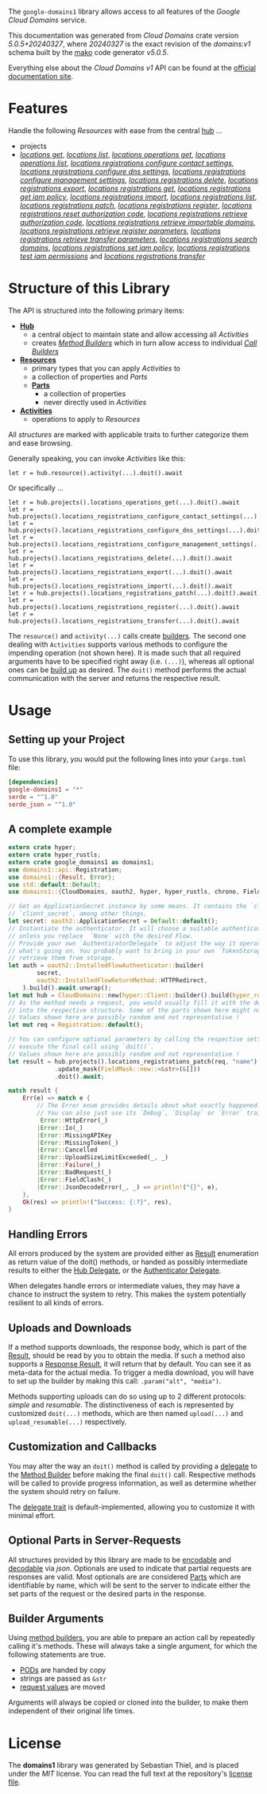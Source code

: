 <!---
DO NOT EDIT !
This file was generated automatically from 'src/generator/templates/api/README.md.mako'
DO NOT EDIT !
-->
The `google-domains1` library allows access to all features of the *Google Cloud Domains* service.

This documentation was generated from *Cloud Domains* crate version *5.0.5+20240327*, where *20240327* is the exact revision of the *domains:v1* schema built by the [mako](http://www.makotemplates.org/) code generator *v5.0.5*.

Everything else about the *Cloud Domains* *v1* API can be found at the
[official documentation site](https://cloud.google.com/domains/).
# Features

Handle the following *Resources* with ease from the central [hub](https://docs.rs/google-domains1/5.0.5+20240327/google_domains1/CloudDomains) ... 

* projects
 * [*locations get*](https://docs.rs/google-domains1/5.0.5+20240327/google_domains1/api::ProjectLocationGetCall), [*locations list*](https://docs.rs/google-domains1/5.0.5+20240327/google_domains1/api::ProjectLocationListCall), [*locations operations get*](https://docs.rs/google-domains1/5.0.5+20240327/google_domains1/api::ProjectLocationOperationGetCall), [*locations operations list*](https://docs.rs/google-domains1/5.0.5+20240327/google_domains1/api::ProjectLocationOperationListCall), [*locations registrations configure contact settings*](https://docs.rs/google-domains1/5.0.5+20240327/google_domains1/api::ProjectLocationRegistrationConfigureContactSettingCall), [*locations registrations configure dns settings*](https://docs.rs/google-domains1/5.0.5+20240327/google_domains1/api::ProjectLocationRegistrationConfigureDnsSettingCall), [*locations registrations configure management settings*](https://docs.rs/google-domains1/5.0.5+20240327/google_domains1/api::ProjectLocationRegistrationConfigureManagementSettingCall), [*locations registrations delete*](https://docs.rs/google-domains1/5.0.5+20240327/google_domains1/api::ProjectLocationRegistrationDeleteCall), [*locations registrations export*](https://docs.rs/google-domains1/5.0.5+20240327/google_domains1/api::ProjectLocationRegistrationExportCall), [*locations registrations get*](https://docs.rs/google-domains1/5.0.5+20240327/google_domains1/api::ProjectLocationRegistrationGetCall), [*locations registrations get iam policy*](https://docs.rs/google-domains1/5.0.5+20240327/google_domains1/api::ProjectLocationRegistrationGetIamPolicyCall), [*locations registrations import*](https://docs.rs/google-domains1/5.0.5+20240327/google_domains1/api::ProjectLocationRegistrationImportCall), [*locations registrations list*](https://docs.rs/google-domains1/5.0.5+20240327/google_domains1/api::ProjectLocationRegistrationListCall), [*locations registrations patch*](https://docs.rs/google-domains1/5.0.5+20240327/google_domains1/api::ProjectLocationRegistrationPatchCall), [*locations registrations register*](https://docs.rs/google-domains1/5.0.5+20240327/google_domains1/api::ProjectLocationRegistrationRegisterCall), [*locations registrations reset authorization code*](https://docs.rs/google-domains1/5.0.5+20240327/google_domains1/api::ProjectLocationRegistrationResetAuthorizationCodeCall), [*locations registrations retrieve authorization code*](https://docs.rs/google-domains1/5.0.5+20240327/google_domains1/api::ProjectLocationRegistrationRetrieveAuthorizationCodeCall), [*locations registrations retrieve importable domains*](https://docs.rs/google-domains1/5.0.5+20240327/google_domains1/api::ProjectLocationRegistrationRetrieveImportableDomainCall), [*locations registrations retrieve register parameters*](https://docs.rs/google-domains1/5.0.5+20240327/google_domains1/api::ProjectLocationRegistrationRetrieveRegisterParameterCall), [*locations registrations retrieve transfer parameters*](https://docs.rs/google-domains1/5.0.5+20240327/google_domains1/api::ProjectLocationRegistrationRetrieveTransferParameterCall), [*locations registrations search domains*](https://docs.rs/google-domains1/5.0.5+20240327/google_domains1/api::ProjectLocationRegistrationSearchDomainCall), [*locations registrations set iam policy*](https://docs.rs/google-domains1/5.0.5+20240327/google_domains1/api::ProjectLocationRegistrationSetIamPolicyCall), [*locations registrations test iam permissions*](https://docs.rs/google-domains1/5.0.5+20240327/google_domains1/api::ProjectLocationRegistrationTestIamPermissionCall) and [*locations registrations transfer*](https://docs.rs/google-domains1/5.0.5+20240327/google_domains1/api::ProjectLocationRegistrationTransferCall)




# Structure of this Library

The API is structured into the following primary items:

* **[Hub](https://docs.rs/google-domains1/5.0.5+20240327/google_domains1/CloudDomains)**
    * a central object to maintain state and allow accessing all *Activities*
    * creates [*Method Builders*](https://docs.rs/google-domains1/5.0.5+20240327/google_domains1/client::MethodsBuilder) which in turn
      allow access to individual [*Call Builders*](https://docs.rs/google-domains1/5.0.5+20240327/google_domains1/client::CallBuilder)
* **[Resources](https://docs.rs/google-domains1/5.0.5+20240327/google_domains1/client::Resource)**
    * primary types that you can apply *Activities* to
    * a collection of properties and *Parts*
    * **[Parts](https://docs.rs/google-domains1/5.0.5+20240327/google_domains1/client::Part)**
        * a collection of properties
        * never directly used in *Activities*
* **[Activities](https://docs.rs/google-domains1/5.0.5+20240327/google_domains1/client::CallBuilder)**
    * operations to apply to *Resources*

All *structures* are marked with applicable traits to further categorize them and ease browsing.

Generally speaking, you can invoke *Activities* like this:

```Rust,ignore
let r = hub.resource().activity(...).doit().await
```

Or specifically ...

```ignore
let r = hub.projects().locations_operations_get(...).doit().await
let r = hub.projects().locations_registrations_configure_contact_settings(...).doit().await
let r = hub.projects().locations_registrations_configure_dns_settings(...).doit().await
let r = hub.projects().locations_registrations_configure_management_settings(...).doit().await
let r = hub.projects().locations_registrations_delete(...).doit().await
let r = hub.projects().locations_registrations_export(...).doit().await
let r = hub.projects().locations_registrations_import(...).doit().await
let r = hub.projects().locations_registrations_patch(...).doit().await
let r = hub.projects().locations_registrations_register(...).doit().await
let r = hub.projects().locations_registrations_transfer(...).doit().await
```

The `resource()` and `activity(...)` calls create [builders][builder-pattern]. The second one dealing with `Activities` 
supports various methods to configure the impending operation (not shown here). It is made such that all required arguments have to be 
specified right away (i.e. `(...)`), whereas all optional ones can be [build up][builder-pattern] as desired.
The `doit()` method performs the actual communication with the server and returns the respective result.

# Usage

## Setting up your Project

To use this library, you would put the following lines into your `Cargo.toml` file:

```toml
[dependencies]
google-domains1 = "*"
serde = "^1.0"
serde_json = "^1.0"
```

## A complete example

```Rust
extern crate hyper;
extern crate hyper_rustls;
extern crate google_domains1 as domains1;
use domains1::api::Registration;
use domains1::{Result, Error};
use std::default::Default;
use domains1::{CloudDomains, oauth2, hyper, hyper_rustls, chrono, FieldMask};

// Get an ApplicationSecret instance by some means. It contains the `client_id` and 
// `client_secret`, among other things.
let secret: oauth2::ApplicationSecret = Default::default();
// Instantiate the authenticator. It will choose a suitable authentication flow for you, 
// unless you replace  `None` with the desired Flow.
// Provide your own `AuthenticatorDelegate` to adjust the way it operates and get feedback about 
// what's going on. You probably want to bring in your own `TokenStorage` to persist tokens and
// retrieve them from storage.
let auth = oauth2::InstalledFlowAuthenticator::builder(
        secret,
        oauth2::InstalledFlowReturnMethod::HTTPRedirect,
    ).build().await.unwrap();
let mut hub = CloudDomains::new(hyper::Client::builder().build(hyper_rustls::HttpsConnectorBuilder::new().with_native_roots().unwrap().https_or_http().enable_http1().build()), auth);
// As the method needs a request, you would usually fill it with the desired information
// into the respective structure. Some of the parts shown here might not be applicable !
// Values shown here are possibly random and not representative !
let mut req = Registration::default();

// You can configure optional parameters by calling the respective setters at will, and
// execute the final call using `doit()`.
// Values shown here are possibly random and not representative !
let result = hub.projects().locations_registrations_patch(req, "name")
             .update_mask(FieldMask::new::<&str>(&[]))
             .doit().await;

match result {
    Err(e) => match e {
        // The Error enum provides details about what exactly happened.
        // You can also just use its `Debug`, `Display` or `Error` traits
         Error::HttpError(_)
        |Error::Io(_)
        |Error::MissingAPIKey
        |Error::MissingToken(_)
        |Error::Cancelled
        |Error::UploadSizeLimitExceeded(_, _)
        |Error::Failure(_)
        |Error::BadRequest(_)
        |Error::FieldClash(_)
        |Error::JsonDecodeError(_, _) => println!("{}", e),
    },
    Ok(res) => println!("Success: {:?}", res),
}

```
## Handling Errors

All errors produced by the system are provided either as [Result](https://docs.rs/google-domains1/5.0.5+20240327/google_domains1/client::Result) enumeration as return value of
the doit() methods, or handed as possibly intermediate results to either the 
[Hub Delegate](https://docs.rs/google-domains1/5.0.5+20240327/google_domains1/client::Delegate), or the [Authenticator Delegate](https://docs.rs/yup-oauth2/*/yup_oauth2/trait.AuthenticatorDelegate.html).

When delegates handle errors or intermediate values, they may have a chance to instruct the system to retry. This 
makes the system potentially resilient to all kinds of errors.

## Uploads and Downloads
If a method supports downloads, the response body, which is part of the [Result](https://docs.rs/google-domains1/5.0.5+20240327/google_domains1/client::Result), should be
read by you to obtain the media.
If such a method also supports a [Response Result](https://docs.rs/google-domains1/5.0.5+20240327/google_domains1/client::ResponseResult), it will return that by default.
You can see it as meta-data for the actual media. To trigger a media download, you will have to set up the builder by making
this call: `.param("alt", "media")`.

Methods supporting uploads can do so using up to 2 different protocols: 
*simple* and *resumable*. The distinctiveness of each is represented by customized 
`doit(...)` methods, which are then named `upload(...)` and `upload_resumable(...)` respectively.

## Customization and Callbacks

You may alter the way an `doit()` method is called by providing a [delegate](https://docs.rs/google-domains1/5.0.5+20240327/google_domains1/client::Delegate) to the 
[Method Builder](https://docs.rs/google-domains1/5.0.5+20240327/google_domains1/client::CallBuilder) before making the final `doit()` call. 
Respective methods will be called to provide progress information, as well as determine whether the system should 
retry on failure.

The [delegate trait](https://docs.rs/google-domains1/5.0.5+20240327/google_domains1/client::Delegate) is default-implemented, allowing you to customize it with minimal effort.

## Optional Parts in Server-Requests

All structures provided by this library are made to be [encodable](https://docs.rs/google-domains1/5.0.5+20240327/google_domains1/client::RequestValue) and 
[decodable](https://docs.rs/google-domains1/5.0.5+20240327/google_domains1/client::ResponseResult) via *json*. Optionals are used to indicate that partial requests are responses 
are valid.
Most optionals are are considered [Parts](https://docs.rs/google-domains1/5.0.5+20240327/google_domains1/client::Part) which are identifiable by name, which will be sent to 
the server to indicate either the set parts of the request or the desired parts in the response.

## Builder Arguments

Using [method builders](https://docs.rs/google-domains1/5.0.5+20240327/google_domains1/client::CallBuilder), you are able to prepare an action call by repeatedly calling it's methods.
These will always take a single argument, for which the following statements are true.

* [PODs][wiki-pod] are handed by copy
* strings are passed as `&str`
* [request values](https://docs.rs/google-domains1/5.0.5+20240327/google_domains1/client::RequestValue) are moved

Arguments will always be copied or cloned into the builder, to make them independent of their original life times.

[wiki-pod]: http://en.wikipedia.org/wiki/Plain_old_data_structure
[builder-pattern]: http://en.wikipedia.org/wiki/Builder_pattern
[google-go-api]: https://github.com/google/google-api-go-client

# License
The **domains1** library was generated by Sebastian Thiel, and is placed 
under the *MIT* license.
You can read the full text at the repository's [license file][repo-license].

[repo-license]: https://github.com/Byron/google-apis-rsblob/main/LICENSE.md

